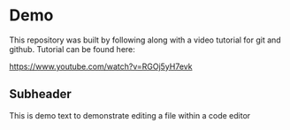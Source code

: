 # Demo
This repository was built by following along with a video tutorial for git and github. Tutorial can be found here:

https://www.youtube.com/watch?v=RGOj5yH7evk

## Subheader

This is demo text to demonstrate editing a file within a code editor